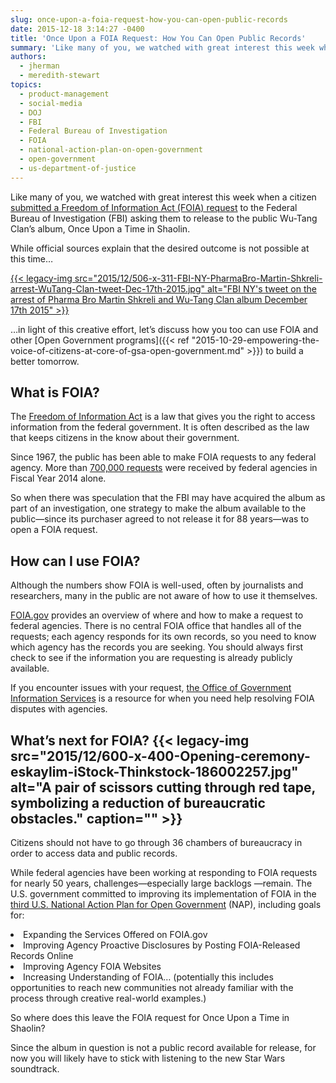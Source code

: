 ```yaml
---
slug: once-upon-a-foia-request-how-you-can-open-public-records
date: 2015-12-18 3:14:27 -0400
title: 'Once Upon a FOIA Request: How You Can Open Public Records'
summary: 'Like many of you, we watched with great interest this week when a citizen submitted a Freedom of Information Act (FOIA) request to the Federal Bureau of Investigation (FBI) asking them to release to the public Wu-Tang Clan’s album, Once Upon a Time in Shaolin. While official sources explain that the desired outcome is not possible'
authors:
  - jherman
  - meredith-stewart
topics:
  - product-management
  - social-media
  - DOJ
  - FBI
  - Federal Bureau of Investigation
  - FOIA
  - national-action-plan-on-open-government
  - open-government
  - us-department-of-justice
---
```


Like many of you, we watched with great interest this week when a citizen [submitted a Freedom of Information Act (FOIA) request](http://boingboing.net/2015/12/17/best-foia-ever-asking-fbi-to.html) to the Federal Bureau of Investigation (FBI) asking them to release to the public Wu-Tang Clan’s album, Once Upon a Time in Shaolin.

While official sources explain that the desired outcome is not possible at this time…

[{{< legacy-img src="2015/12/506-x-311-FBI-NY-PharmaBro-Martin-Shkreli-arrest-WuTang-Clan-tweet-Dec-17th-2015.jpg" alt="FBI NY's tweet on the arrest of Pharma Bro Martin Shkreli and Wu-Tang Clan album December 17th 2015" >}}](https://twitter.com/newyorkfbi/status/677597263540191232)

&#8230;in light of this creative effort, let&#8217;s discuss how you too can use FOIA and other [Open Government programs]({{< ref "2015-10-29-empowering-the-voice-of-citizens-at-core-of-gsa-open-government.md" >}}) to build a better tomorrow.

## What is FOIA?

The [Freedom of Information Act](http://www.foia.gov/) is a law that gives you the right to access information from the federal government. It is often described as the law that keeps citizens in the know about their government.

Since 1967, the public has been able to make FOIA requests to any federal agency. More than [700,000 requests](http://www.justice.gov/sites/default/files/oip/pages/attachments/2015/05/01/fy_2014_annual_report_summary.pdf) were received by federal agencies in Fiscal Year 2014 alone.

So when there was speculation that the FBI may have acquired the album as part of an investigation, one strategy to make the album available to the public—since its purchaser agreed to not release it for 88 years—was to open a FOIA request.

## How can I use FOIA?

Although the numbers show FOIA is well-used, often by journalists and researchers, many in the public are not aware of how to use it themselves.

[FOIA.gov](http://www.foia.gov/index.html) provides an overview of where and how to make a request to federal agencies. There is no central FOIA office that handles all of the requests; each agency responds for its own records, so you need to know which agency has the records you are seeking. You should always first check to see if the information you are requesting is already publicly available.

If you encounter issues with your request, [the Office of Government Information Services](https://ogis.archives.gov/) is a resource for when you need help resolving FOIA disputes with agencies.

## What’s next for FOIA? {{< legacy-img src="2015/12/600-x-400-Opening-ceremony-eskaylim-iStock-Thinkstock-186002257.jpg" alt="A pair of scissors cutting through red tape, symbolizing a reduction of bureaucratic obstacles." caption="" >}} 

Citizens should not have to go through 36 chambers of bureaucracy in order to access data and public records.

While federal agencies have been working at responding to FOIA requests for nearly 50 years, challenges—especially large backlogs —remain. The U.S. government committed to improving its implementation of FOIA in the [third U.S. National Action Plan for Open Government](https://www.whitehouse.gov/blog/2015/10/27/advancing-open-and-citizen-centered-government) (NAP), including goals for:

<li style="font-weight: 400">
  Expanding the Services Offered on FOIA.gov
</li>
<li style="font-weight: 400">
  Improving Agency Proactive Disclosures by Posting FOIA-Released Records Online
</li>
<li style="font-weight: 400">
  Improving Agency FOIA Websites
</li>
<li style="font-weight: 400">
  Increasing Understanding of FOIA… (potentially this includes opportunities to reach new communities not already familiar with the process through creative real-world examples.)
</li>

So where does this leave the FOIA request for Once Upon a Time in Shaolin?

Since the album in question is not a public record available for release, for now you will likely have to stick with listening to the new Star Wars soundtrack.